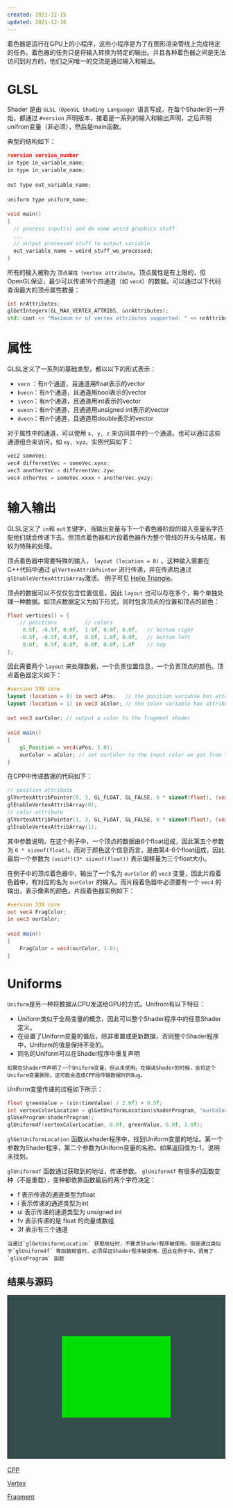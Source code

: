 ```yaml
---
created: 2021-12-15
updated: 2021-12-16
---
```

着色器是运行在GPU上的小程序，这些小程序是为了在图形渲染管线上完成特定的任务。着色器的任务只是将输入转换为特定的输出。并且各种着色器之间是无法访问到对方的，他们之间唯一的交流是通过输入和输出。

# GLSL

Shader 是由 `GLSL（OpenGL Shading Language）`语言写成，在每个Shader的一开始，都通过 `#version` 声明版本，接着是一系列的输入和输出声明，之后声明unifrom变量（非必须），然后是main函数。

典型的结构如下：

```cpp
#version version_number
in type in_variable_name;
in type in_variable_name;

out type out_variable_name;
  
uniform type uniform_name;
  
void main()
{
  // process input(s) and do some weird graphics stuff
  ...
  // output processed stuff to output variable
  out_variable_name = weird_stuff_we_processed;
}
```

所有的输入被称为 `顶点属性（vertex attribute`。顶点属性是有上限的，但OpenGL保证，最少可以传递16个四通道（如 `vec4`）的数据。可以通过以下代码查询最大的顶点属性数量：

```cpp
int nrAttributes;
glGetIntegerv(GL_MAX_VERTEX_ATTRIBS, &nrAttributes);
std::cout << "Maximum nr of vertex attributes supported: " << nrAttributes << std::endl;
```

# 属性

GLSL定义了一系列的基础类型，都以以下的形式表示：

- `vecn` ：有n个通道，且通道用float表示的vector
- `bvecn`：有n个通道，且通道用bool表示的vector
- `ivecn`：有n个通道，且通道用int表示的vector
- `uvecn`：有n个通道，且通道用unsigned int表示的vector
- `dvecn`：有n个通道，且通道用double表示的vector

对于属性中的通道，可以使用 `x, y, z` 来访问其中的一个通道。也可以通过这些通道组合来访问，如 `xy, xyz`。实例代码如下：

```cpp
vec2 someVec;
vec4 differentVec = someVec.xyxx;
vec3 anotherVec = differentVec.zyw;
vec4 otherVec = someVec.xxxx + anotherVec.yxzy;
```

# 输入输出

GLSL定义了 `in`和 `out`关键字，当输出变量与下一个着色器阶段的输入变量名字匹配他们就会传递下去。但顶点着色器和片段着色器作为整个管线的开头与结尾，有较为特殊的处理。

顶点着色器中需要特殊的输入， `layout (location = 0)` 。这种输入需要在C++代码中通过 `glVertexAttribPointer` 进行传递，并在传递后通过 `glEnableVertexAttribArray`激活。 例子可见 [Hello Triangle](LearnOpenGL-Ch%2002%20Hello%20Triangle.md)。

顶点的数据可以不仅仅包含位置信息，因此 `layout` 也可以存在多个，每个单独处理一种数据。如顶点数据定义为如下形式，同时包含顶点的位置和顶点的颜色：

```cpp
float vertices[] = {
    // positions         // colors
     0.5f, -0.5f, 0.0f,  1.0f, 0.0f, 0.0f,   // bottom right
    -0.5f, -0.5f, 0.0f,  0.0f, 1.0f, 0.0f,   // bottom left
     0.0f,  0.5f, 0.0f,  0.0f, 0.0f, 1.0f    // top 
};
```

因此需要两个 `layout` 来处理数据，一个负责位置信息，一个负责顶点的颜色。顶点着色器定义如下：

```glsl
#version 330 core
layout (location = 0) in vec3 aPos;   // the position variable has attribute position 0
layout (location = 1) in vec3 aColor; // the color variable has attribute position 1
  
out vec3 ourColor; // output a color to the fragment shader

void main()
{
    gl_Position = vec4(aPos, 1.0);
    ourColor = aColor; // set ourColor to the input color we got from the vertex data
}
```

在CPP中传递数据的代码如下：

```cpp
// position attribute
glVertexAttribPointer(0, 3, GL_FLOAT, GL_FALSE, 6 * sizeof(float), (void*)0);
glEnableVertexAttribArray(0);
// color attribute
glVertexAttribPointer(1, 3, GL_FLOAT, GL_FALSE, 6 * sizeof(float), (void*)(3* sizeof(float)));
glEnableVertexAttribArray(1);
```

其中参数说明，在这个例子中，一个顶点的数据由6个float组成，因此第五个参数为 `6 * sizeof(float)`。而对于颜色这个信息而言，是由第4-6个float组成，因此最后一个参数为 `(void*)(3* sizeof(float))` 表示偏移量为三个float大小。

在例子中的顶点着色器中，输出了一个名为 `ourColor` 的 `vec3` 变量，因此片段着色器中，有对应的名为 `ourColor` 的输入。而片段着色器中必须要有一个 `vec4` 的输出，表示像素的颜色。片段着色器实例如下：

```glsl
#version 330 core
out vec4 FragColor;  
in vec3 ourColor;
  
void main()
{
    FragColor = vec4(ourColor, 1.0);
}
```

# Uniforms

`Uniform`是另一种将数据从CPU发送给GPU的方式。Unifrom有以下特征：

- Uniform类似于全局变量的概念，因此可以整个Shader程序中的任意Shader定义。
- 在设置了Uniform变量的值后，除非重置或更新数据，否则整个Shader程序中，Uniform的值是保持不变的。
- 同名的Uniform可以在Shader程序中重复声明

```ad-error
如果在Shader中声明了一个Uniform变量，但从未使用。在编译Shader的时候，会将这个Uniform变量删除。这可能会造成CPP段传输数据时的Bug。
```

Uniform变量传递的过程如下所示：

```cpp
float greenValue = (sin(timeValue) / 2.0f) + 0.5f;
int vertexColorLocation = glGetUniformLocation(shaderProgram, "ourColor");
glUseProgram(shaderProgram);
glUniform4f(vertexColorLocation, 0.0f, greenValue, 0.0f, 1.0f);
```

`glGetUniformLocation` 函数从shader程序中，找到Uniform变量的地址。第一个参数为Shader程序，第二个参数为Uniform变量的名称。如果返回值为-1，说明未找到。

`glUniform4f` 函数通过获取到的地址，传递参数。 `glUniform4f` 有很多的函数变种（不是重载），变种都依靠函数最后的两个字符决定：

- f 表示传递的通道类型为float
- i 表示传递的通道类型为int
- ui 表示传递的通道类型为 unsigned int
- fv 表示传递的是 float 的向量或数组
- 3f 表示有三个通道

```ad-warning
当通过`glGetUniformLocation` 获取地址时，不要求Shader程序被使用。但是通过类似于`glUniform4f` 等函数赋值时，必须保证Shader程序被使用。因此在例子中，调用了 `glUseProgram` 函数
```

## 结果与源码

![|500](assets/LearnOpenGL-Ch%2003%20Shaders/GIF.gif)

[CPP](https://raw.githubusercontent.com/xuejiaW/Study-Notes/master/LearnOpenGL_VSCode/src/3.Shaders/main.cpp)

[Vertex](https://raw.githubusercontent.com/xuejiaW/Study-Notes/master/LearnOpenGL_VSCode/src/3.Shaders/vertex.vert)

[Fragment](https://raw.githubusercontent.com/xuejiaW/Study-Notes/master/LearnOpenGL_VSCode/src/3.Shaders/fragment.frag)
